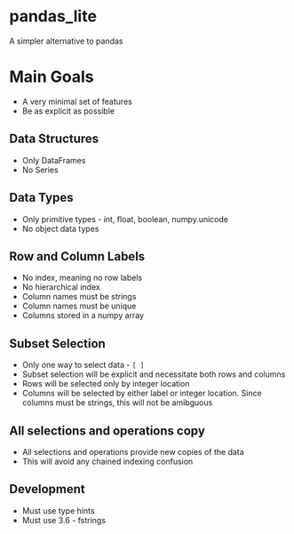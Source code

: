 # pandas_lite
A simpler alternative to pandas

# Main Goals
* A very minimal set of features 
* Be as explicit as possible

## Data Structures
* Only DataFrames
* No Series

## Data Types
* Only primitive types - int, float, boolean, numpy.unicode
* No object data types

## Row and Column Labels
* No index, meaning no row labels
* No hierarchical index
* Column names must be strings
* Column names must be unique
* Columns stored in a numpy array

## Subset Selection
* Only one way to select data - `[ ]`
* Subset selection will be explicit and necessitate both rows and columns
* Rows will be selected only by integer location
* Columns will be selected by either label or integer location. Since columns must be strings, this will not be amibguous

## All selections and operations copy
* All selections and operations provide new copies of the data
* This will avoid any chained indexing confusion

## Development
* Must use type hints
* Must use 3.6 - fstrings
